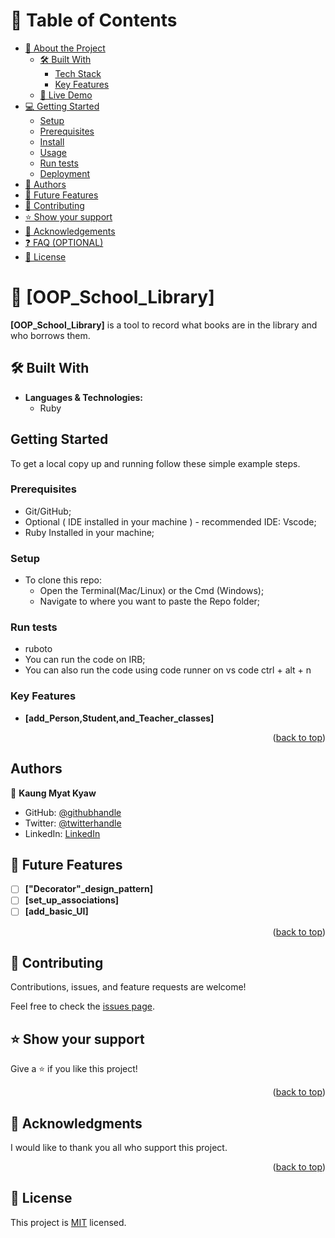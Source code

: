 <!-- TABLE OF CONTENTS -->

# 📗 Table of Contents

- [📖 About the Project](#about-project)
  - [🛠 Built With](#built-with)
    - [Tech Stack](#tech-stack)
    - [Key Features](#key-features)
  - [🚀 Live Demo](#live-demo)
- [💻 Getting Started](#getting-started)
  - [Setup](#setup)
  - [Prerequisites](#prerequisites)
  - [Install](#install)
  - [Usage](#usage)
  - [Run tests](#run-tests)
  - [Deployment](#deployment)
- [👥 Authors](#authors)
- [🔭 Future Features](#future-features)
- [🤝 Contributing](#contributing)
- [⭐️ Show your support](#support)
- [🙏 Acknowledgements](#acknowledgements)
- [❓ FAQ (OPTIONAL)](#faq)
- [📝 License](#license)

<!-- PROJECT DESCRIPTION -->

# 📖 [OOP_School_Library] <a name="about-project"></a>

**[OOP_School_Library]** is a tool to record what books are in the library and who borrows them.

## 🛠 Built With <a name="built-with"></a>

- **Languages & Technologies:**
  - Ruby

## Getting Started

To get a local copy up and running follow these simple example steps.

### Prerequisites

- Git/GitHub;
- Optional ( IDE installed in your machine ) - recommended IDE: Vscode;
- Ruby Installed in your machine;

### Setup

- To clone this repo:
  - Open the Terminal(Mac/Linux) or the Cmd (Windows);
  - Navigate to where you want to paste the Repo folder;
  
### Run tests

- ruboto
- You can run the code on IRB;
- You can also run the code using code runner on vs code ctrl + alt + n

### Key Features <a name="key-features"></a>

- **[add_Person,Student,and_Teacher_classes]**

<p align="right">(<a href="#readme-top">back to top</a>)</p>

## Authors

👤 **Kaung Myat Kyaw**

- GitHub: [@githubhandle](https://github.com/Rhaegar121)
- Twitter: [@twitterhandle](https://twitter.com/20Rhaegar)
- LinkedIn: [LinkedIn](https://www.linkedin.com/in/kaung-myat-kyaw-391720227)

## 🔭 Future Features <a name="future-features"></a>

- [ ] **["Decorator"_design_pattern]**
- [ ] **[set_up_associations]**
- [ ] **[add_basic_UI]**

<p align="right">(<a href="#readme-top">back to top</a>)</p>

## 🤝 Contributing <a name="contributing"></a>

Contributions, issues, and feature requests are welcome!

Feel free to check the [issues page](../../issues/).

## ⭐️ Show your support <a name="support"></a>

Give a ⭐️ if you like this project!

<p align="right">(<a href="#readme-top">back to top</a>)</p>

<!-- ACKNOWLEDGEMENTS -->

## 🙏 Acknowledgments <a name="acknowledgements"></a>

I would like to thank you all who support this project.

<p align="right">(<a href="#readme-top">back to top</a>)</p>

## 📝 License

This project is [MIT](./LICENSE) licensed.

